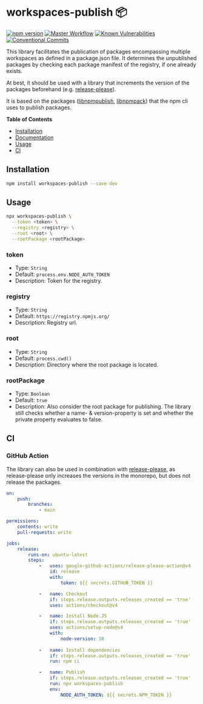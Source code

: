# workspaces-publish 📦

[![npm version](https://badge.fury.io/js/workspaces-publish.svg)](https://badge.fury.io/js/workspaces-publish)
[![Master Workflow](https://github.com/Tada5hi/workspaces-publish/workflows/CI/badge.svg)](https://github.com/Tada5hi/workspaces-publish)
[![Known Vulnerabilities](https://snyk.io/test/github/Tada5hi/workspaces-publish/badge.svg?targetFile=package.json)](https://snyk.io/test/github/Tada5hi/workspaces-publish?targetFile=package.json)
[![Conventional Commits](https://img.shields.io/badge/Conventional%20Commits-1.0.0-%23FE5196?logo=conventionalcommits&logoColor=white)](https://conventionalcommits.org)

This library facilitates the publication of packages encompassing multiple workspaces as defined in a package.json file.
It determines the unpublished packages by checking each package manifest of the registry,
if one already exists.

At best, it should be used with a library that increments the version of the packages beforehand 
(e.g. [release-please](https://github.com/googleapis/release-please)).

It is based on the packages 
([libnpmpublish](https://www.npmjs.com/package/libnpmpublish), 
[libnpmpack](https://www.npmjs.com/package/libnpmpack))
that the npm cli uses to publish packages.

**Table of Contents**
- [Installation](#installation)
- [Documentation](#documentation)
- [Usage](#usage)
- [CI](#ci)

## Installation

```bash
npm install workspaces-publish --save-dev
```

## Usage

```bash
npx workspaces-publish \
  --token <token> \
  --registry <registry> \
  --root <root> \
  --rootPackage <rootPackage>
```

### token
- Type: `String`
- Default: `process.env.NODE_AUTH_TOKEN`
- Description: Token for the registry.

### registry
- Type: `String`
- Default: `https://registry.npmjs.org/`
- Description: Registry url.

### root
- Type: `String`
- Default: `process.cwd()`
- Description: Directory where the root package is located.

### rootPackage
- Type: `Boolean`
- Default: `true`
- Description: Also consider the root package for publishing. The library still 
  checks whether a name- & version-property is set and whether the private property evaluates to false.


## CI

### GitHub Action
The library can also be used in combination with [release-please](https://github.com/googleapis/release-please),
as release-please only increases the versions in the monorepo, but does not release the packages.

```yaml
on:
    push:
        branches:
            - main

permissions:
    contents: write
    pull-requests: write

jobs:
    release:
        runs-on: ubuntu-latest
        steps:
            -   uses: google-github-actions/release-please-action@v4
                id: release
                with:
                    token: ${{ secrets.GITHUB_TOKEN }}

            -   name: Checkout
                if: steps.release.outputs.releases_created == 'true'
                uses: actions/checkout@v4

            -   name: Install Node.JS
                if: steps.release.outputs.releases_created == 'true'
                uses: actions/setup-node@v4
                with:
                    node-version: 18
            
            -   name: Install dependencies
                if: steps.release.outputs.releases_created == 'true'
                run: npm ci

            -   name: Publish
                if: steps.release.outputs.releases_created == 'true'
                run: npx workspaces-publish
                env:
                    NODE_AUTH_TOKEN: ${{ secrets.NPM_TOKEN }}
```
